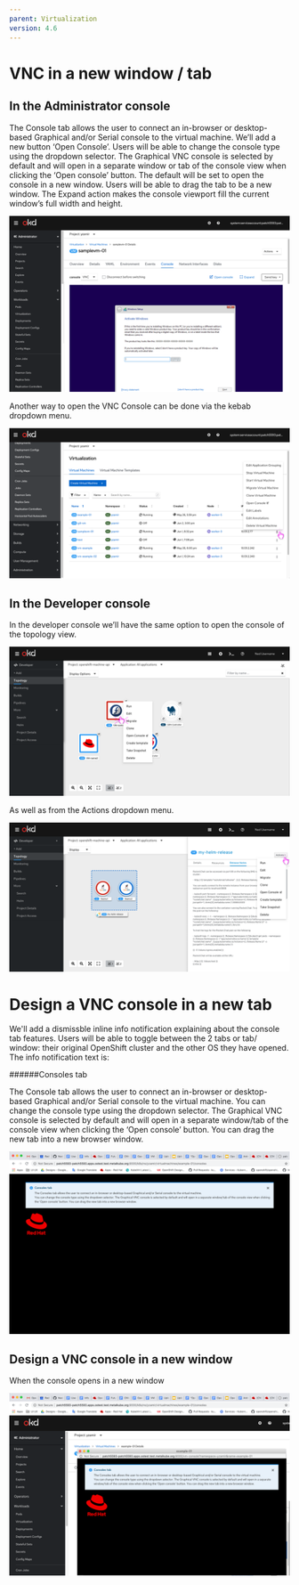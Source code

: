 ```yaml
---
parent: Virtualization
version: 4.6
---
```

# VNC in a new window / tab

## In the Administrator console

The Console tab allows the user to connect an in-browser or desktop-based Graphical and/or Serial console to the virtual machine.
We’ll add a new button ‘Open Console’.
Users will be able to change the console type using the dropdown selector. The Graphical VNC console is selected by default and will open in a separate window or tab of the console view when clicking the ‘Open console’ button. The default will be set to open the console in a new window. Users will be able to drag the tab to be a new window.
The Expand action makes the console viewport fill the current window’s full width and height.

![open from the new button](img/Open-console-1c.png)

Another way to open the VNC Console can be done via the kebab dropdown menu.

![open from the kebab menu](img/Open-console2.png)

## In the Developer console

In the developer console we’ll have the same option to open the console of the topology view.

![open from the topology view](img/vm-topology-actions-open-console.png)

As well as from the Actions dropdown menu.

![open from the actions drop down](img/helm-release.png)

# Design a VNC console in a new tab 

We'll add a dismissble inline info notification explaining about the console tab features.
Users will be able to toggle between the 2 tabs or tab/ window: their original OpenShift cluster and the other OS they have opened.
The info notification text is:

######Consoles tab

The Console tab allows the user to connect an in-browser or desktop-based Graphical and/or Serial console to the virtual machine.
You can change the console type using the dropdown selector. The Graphical VNC console is selected by default and will open in a separate window/tab of the console view when clicking the ‘Open console’ button. You can drag the new tab into a new browser window.

![console opens in new tab](img/Detached3-new-tab.png)

## Design a VNC console in a new window

When the console opens in a new window 

![console opens in new window](img/Detached3-new-window.png)
